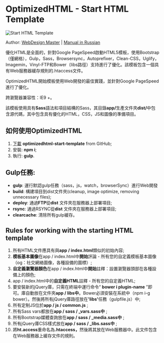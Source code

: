 <h1>OptimizedHTML - Start HTML Template</h1>


<p>
	<img src="https://raw.githubusercontent.com/agragregra/optimizedhtml-start-template/master/app/img/preview.jpg" alt="Start HTML Template">
</p>

<p>Author: <a href="http://webdesign-master.ru" target="_blank">WebDesign Master</a> | <a href="http://webdesign-master.ru/blog/tools/2016-08-19-optimizedhtml.html" target="_blank">Manual in Russian</a></p>

<p>優化HTML是全面的，針對Google PageSpeed啟動HTML5模板，使用Bootstrap（僅網格），Gulp，Sass，Browsersync，Autoprefixer，Clean-CSS，Uglify，Imagemin，Vinyl-FTP和Bower（libs路徑）支持進行了優化。該模板包含一個具有Web服務器緩存規則的.htaccess文件。</p>

<p>OptimizedHTML開始模板使用Web開發的最佳實踐，並針對Google PageSpeed進行了優化。</p>

<p>跨瀏覽器兼容性：IE9 +。</p>

<P>該模板使用具有<strong>Sass</strong>語法和項目結構的Sass，其目錄<strong>app/</strong>生產文件夾<strong>dist/</strong>中包含源代碼，其中包含具有優化的HTML，CSS，JS和圖像的準備項目。</p>

<h2>如何使用OptimizedHTML</h2>

<ol>
	<li><a href="https://github.com/agragregra/optimizedhtml-start-template/archive/master.zip">下載</a> <strong>optimizedhtml-start-template</strong> from GitHub;</li>
	<li>安裝: <strong>npm i</strong>;</li>
	<li>執行: <strong>gulp</strong>.</li>
</ol>

<h2>Gulp任務:</h2>

<ul>
	<li><strong>gulp</strong>: 運行默認gulp任務（sass，js，watch，browserSync）進行Web開發</li>
	<li><strong>build</strong>: 構建項目到dist文件夾(cleanup, image optimize, removing unnecessary files);</li>
	<li><strong>deploy</strong>: 通過<strong>FTP</strong>從<strong>dist</strong> 文件夾在服務器上部署項目;</li>
	<li><strong>rsync</strong>: 通過RSYNC從<strong>dist</strong> 文件夾在服務器上部署項目;</li>
	<li><strong>clearcache</strong>: 清除所有gulp緩存。</li>
</ul>



<h2>Rules for working with the starting HTML template</h2>

<ol>
	<li><font><font>所有HTML文件應具有與</font></font><strong><font><font>app / index.html</font></font></strong><font><font>類似的初始內容</font><font>;</font></font></li>
	<li><strong><font><font>模板基本圖像</font></font></strong><font><font>在app / index.html中</font><strong><font>開始</font></strong><font>評論 - 所有您的自定義模板基本圖像（og：社交網絡圖像，各種設備的圖標）;</font></font></li>
	<li><strong><font><font>自定義瀏覽器顏色</font></font></strong><font><font>在app / index.html中</font><strong><font>開始</font></strong><font>註釋：設置瀏覽器頭部在各種設備上的顏色;</font></font></li>
	<li><strong><font></font></strong><font><font>app / index.html中的</font><strong><font>自定義HTML</font></strong><font>註釋 - 所有您的自定義HTML;</font></font></li>
	<li><font><font>要安裝新的jQuery庫，只需</font><font>在終端中</font><font>運行命令“ </font></font><strong><font><font>bower i plugin-name</font></font></strong><font><font> ”即可。</font><font>庫自動放在文件夾</font></font><strong><font><font>app / libs中</font></font></strong><font><font>。</font><font>Bower必須安裝在系統中（npm i-g bower）。</font><font>然後將所有jQuery庫路徑放在</font></font><strong><font><font>'libs'</font></font></strong><font><font>任務（gulpfile.js）中;</font></font></li>
	<li><font><font>所有定制JS位於</font></font><strong><font><font>app / js / common.js</font></font></strong><font><font> ;</font></font></li>
	<li><font><font>所有Sass vars都放在</font></font><strong><font><font>app / sass / _vars.sass中</font></font></strong><font><font> ;</font></font></li>
	<li><font><font>所有Bootstrap媒體查詢放在</font></font><strong><font><font>app / sass / _media.sass中</font></font></strong><font><font> ;</font></font></li>
	<li><font><font>所有jQuery庫CSS樣式放在</font></font><strong><font><font>app / sass / _libs.sass中</font></font></strong><font><font> ;</font></font></li>
	<li><font><font>將</font></font><strong><font><font>ht.access</font></font></strong><font><font>重命名</font><font>為</font></font><strong><font><font>.htaccess，</font></font></strong><font><font>然後將其放在Web服務器中。</font><font>此文件包含在Web服務器上緩存文件的規則。</font></font></li>
</ol>
